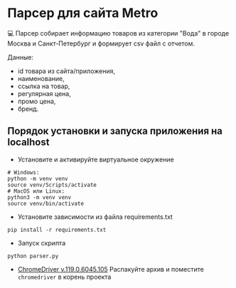 # Парсер для сайта Metro

 💻 Парсер собирает информацию товаров из категории "Вода" в городе Москва и Санкт-Петербург и формирует csv файл с отчетом.

Данные:
- id товара из сайта/приложения, 
- наименование, 
- ссылка на товар, 
- регулярная цена, 
- промо цена, 
- бренд.

## Порядок установки и запуска приложения на localhost

- Установите и активируйте виртуальное окружение
```
# Windows:
python -m venv venv
source venv/Scripts/activate 
# MacOS или Linux:
python3 -m venv venv
source venv/bin/activate 
```
- Установите зависимости из файла requirements.txt
```
pip install -r requirements.txt
```
- Запуск скрипта
```
python parser.py
```
- [ChromeDriver v.119.0.6045.105](https://googlechromelabs.github.io/chrome-for-testing/#stable) Распакуйте архив и поместите `chromedriver` в корень проекта